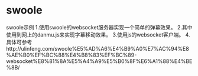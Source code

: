 # swoole
swoole示例
1.使用swoole的websocket服务器实现一个简单的弹幕效果。
2.其中使用到网上的danmu.js来实现字幕移动效果。
3.使用js的websocket客户端。
4.具体可参考http://ulinfeng.com/swoole%E5%AD%A6%E4%B9%A0%E7%AC%94%E8%AE%B0%EF%BC%88%E4%B8%83%EF%BC%89-websocket%E8%81%8A%E5%A4%A9%E5%B0%8F%E6%A1%88%E4%BE%8B/

